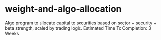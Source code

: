 # weight-and-algo-allocation
Algo program to allocate capital to securities based on sector + security + beta strength, scaled by trading logic.
Estimated Time To Completion: 3 Weeks
